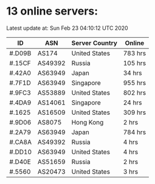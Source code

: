 # 13 online servers:

Latest update at: Sun Feb 23 04:10:12 UTC 2020

| ID | ASN | Server Country | Online |
| -- | --- | -------------- | ------ |
| #.D09B | AS174 | United States | 783 hrs |
| #.15CF | AS49392 | Russia | 105 hrs |
| #.42A0 | AS63949 | Japan | 34 hrs |
| #.7F1D | AS63949 | Singapore | 955 hrs |
| #.9FC3 | AS53889 | United States | 802 hrs |
| #.4DA9 | AS14061 | Singapore | 24 hrs |
| #.1625 | AS16509 | United States | 309 hrs |
| #.9D06 | AS8075 | Hong Kong | 2 hrs |
| #.2A79 | AS63949 | Japan | 784 hrs |
| #.CA8A | AS49392 | Russia | 4 hrs |
| #.DD10 | AS63949 | United States | 4 hrs |
| #.D40E | AS51659 | Russia | 2 hrs |
| #.5560 | AS20473 | United States | 3 hrs |


